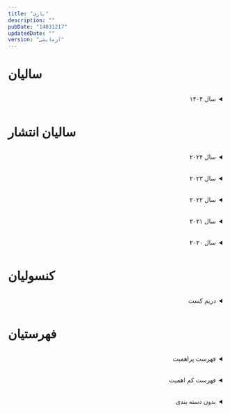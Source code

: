 ```yaml
---
title: "بازی"
description: ""
pubDate: "14031217"
updatedDate: ""
version: "آزمایشی"
---
```

<style>
    li{list-style:none;}
    details{
        border:1px solid var(--text);
        padding:.75rem .75rem;
        margin:.5rem auto;
        direction:ltr;
    }
    details summary{direction:rtl;}
    details h2{direction:rtl;text-align:center;}
    
    
    input[type="checkbox"] {
        appearance: none;
        -webkit-appearance: none;
        font-size: 2rem;
        padding: 0.25rem;
        border: 1px solid var(--text);
        border-radius: 0.25rem;
        margin-right:.5rem;
    }
    input[type="checkbox"]:checked {
        border-radius: 0.25rem;
        background:var(--text);
    }
</style>


# سالیان 

<details>
<summary>سال ۱۴۰۴</summary>

- [ ] Dreamcast | Skies of Arcadia
- [ ] PSX | Koudelka
- [ ] PS2 | ICO
- [ ] PS2 | Shadow of the Colossus
- [ ] Pathologic
- [ ] Pathologic 2
- [ ] PSX | Silent Hill
- [ ] PS2 | Silent Hill 2

</details>

# سالیان انتشار

<details>
<summary>سال ۲۰۲۴</summary>

## دوست
- [x] Core Keeper
- [x] Alone in the Dark
- [x] The Thaumaturge
- [x] Balatro
- [ ] Animal Well
- [ ] Mouthwashing
- [ ] Pacific Drive
- [ ] Yellow Taxi Goes Vroom
- [ ] Lorn's Lure
- [ ] Warhammer 40,000: Space Marine II
- [ ] Metaphor: ReFantazio
- [ ] Indika
- [ ] Arctic Eggs
- [ ] Tower of Mask
- [ ] Kingsvein
- [ ] Judero
- [ ] Ad Infernum
## نیمه دوست
- [x] Prince of Persia: The Lost Crown
- [ ] Webfishing
- [ ] Until Then
- [ ] Unicorn Overlord
- [ ] Solium Infernum
- [ ] Sonic X Shadow Generations
- [ ] Straftat
- [ ] Sand Land
- [ ] Psychopomp
- [ ] MiSide
- [ ] Threshold
- [ ] Skald: Against the Black Priory
- [ ] Felvidek
- [ ] Conscript
- [ ] Harold Halibut
- [ ] Another Code: Recollection
- [ ] The Big Catch: Tacklebox
- [ ] Slitterhead
- [ ] The Children of Clay
- [ ] Five Nights at Freddy's: Into the Pit
- [ ] The Dark Queen of Mortholme
- [ ] The Thing: Remastered
- [ ] Disillusion ST
- [ ] Grunn
- [ ] Elin
- [ ] Children of the Sun
- [ ] Another Crab's Treasure
- [ ] Tomb Raider I•II•III Remastered
- [ ] Shin Megami Tensei V: Vengeance
- [ ] Caves of Qud
- [ ] Dread Delusion
- [ ] 24 Killers
- [ ] Cassette Beasts
- [ ] Ugly
- [ ] Angel at Dusk
- [ ] Botany Manor
- [ ] 1000xResist
- [ ] No Case Should Remain Unsolved
- [ ] SUMMERHOUSE
- [ ] The Crimson Diamond
- [ ] Clock Tower: Rewind
- [ ] Fear the Spotlight
- [ ] Crow Country
- [ ] This is Not Your House
- [ ] Sorry We're Closed
- [ ] Cryptmaster
- [ ] Hollowbody
- [ ] Funeralopolis: Last Days
- [ ] Coven

</details>

<details>
<summary>سال ۲۰۲۳</summary>

## دوست
- [x] Jusant
- [x] The Invincible
- [x] Hi-Fi Rush
- [ ] Baldur's Gate 3
- [ ] Slay the Princess
- [ ] Armored Core VI: Fires of Rubicon
- [ ] Pseudoregalia
- [ ] Chants of Sennaar
- [ ] Ghost Trick: Phantom Detective
- [ ] Void Stranger
- [ ] System Shock
- [ ] World of Horror
- [ ] Amnesia: The Bunker
- [ ] Viewfinder
- [ ] Lunacid
- [ ] My House
- [ ] Trepang2
- [ ] Misericorde: Volume One
## نیمه دوست
- [ ] Pizza Tower
- [ ] Dead Space
- [ ] Dredge
- [ ] Dead Island 2
- [ ] RoboCop: Rogue City
- [ ] The Coffin of Andy and Leyley
- [ ] Star Ocean: The Second Story R
- [ ] Venba
- [ ] A Space for the Unbound
- [ ] Limbus Company
- [ ] Risk of Rain Returns
- [ ] Bomb Rush Cyberfunk
- [ ] Starfield
- [ ] Sea of Stars
- [ ] One Piece Odyssey
- [ ] Quasimorph
- [ ] Lake Haven: Chrysalis
- [ ] Corn Kidz 64
- [ ] Refind Self: The Personality Test Game
- [ ] Picayune Dreams
- [ ] Small Saga
- [ ] Q.u.q.
- [ ] TraumaCore Violence

</details>


<details>
<summary>سال ۲۰۲۲</summary>

## دوست
- [x] The Stanley Parable: Ultra Deluxe
- [x] Cult of the Lamb
- [ ] Babbdi
- [ ] Tactics Ogre: Reborn
- [ ] Faith: The Unholy Trinity
- [ ] Iron Lung
- [ ] Signalis
- [ ] Elden Ring
- [ ] Pentiment
- [ ] The Machine
## نیمه دوست
- [ ] Tunic
- [ ] How Fish Is Made
- [ ] Scorn
- [ ] Tinykin
- [ ] Norco
- [ ] Yomawari: Lost in the Dark
- [ ] Who's Lila?
- [ ] Super Kiwi 64
- [ ] PAPER ANGEL

</details>

<details>
<summary>سال ۲۰۲۱</summary>

## دوست
- [x] Tails Noir
- [ ] Disco Elysium: The Final Cut
- [ ] Inscryption
- [ ] Guilty Gear: Strive
- [ ] Alisa
- [ ] Demon Turf
## نیمه دوست
- [ ] In Sound Mind
- [ ] NEO: The World Ends with You
- [ ] Twelve Minutes
- [ ] Loop Hero
- [ ] Library of Ruina
- [ ] Tails of Iron
- [ ] Kid A Mnesia Exhibition
- [ ] Industria
- [ ] The Gunk
- [ ] Bad End Theater
- [ ] Critters for Sale
- [ ] Flesh, Blood, & Concrete

</details>

<details>
<summary>سال ۲۰۲۰</summary>

## دوست
- [x] Helltaker
- [x] Deep Rock Galactic
- [ ] Animal Crossing: New Horizons
- [ ] Omori
- [ ] Noita
- [ ] Factorio
## نیمه دوست
- [ ] Ultrakill
- [ ] Alba: A Wildlife Adventure
- [ ] Wasteland 3
- [ ] Umurangi Generation
- [ ] Post Void

</details>

# کنسولیان

<details>
<summary>دریم کست</summary>

- [ ] Skies of Arcadia
- [ ] Jet Grind Radio
- [ ] Blue Stinger
- [ ] Illbleed
- [ ] Shenmue
- [ ] Shenmue II

</details>

# فهرستیان

<details>
<summary>فهرست پراهمیت</summary>

## گروه ایکو | Team Ico
- [ ] PS2 | ICO
- [ ] PS2 | Shadow of the Colossus
## مسیر تالوسه | The Talos Principle
- [ ] Talos Principle
- [ ] The Talos Principle 2
## رانده شده | Outcast
- [ ] Outcast 1.1
- [ ] Outcast: A New Beginning
## سیبریا | Syberia
- [ ] Syberia
- [ ] Syberia 2
- [ ] Syberia 3
- [ ] Syberia: The World Before
## ولو | Valve
- [ ] Black Mesa
- [ ] Half-Life
- [ ] Half-Life 2
## سیان ورلدز | Cyan Worlds
- [ ] Obduction
- [ ] Myst
- [ ] Riven
## تیم وارپ | Warp
## (کنجی اینو | Kenji Ino)
- [ ]  Enemy Zero
- [ ]  D
- [ ]  D2
## قلب های سایه | Shadow Hearts
- [ ] PSX | Koudelka
- [ ] PS2 | Shadow Hearts
- [ ] PS2 | Shadow Hearts: Covenant
- [ ] PS2 | Shadow Hearts: From the New World
## تیم ایکو | Team Ico 
## (فومیتو یوعدا | Fumito Ueda)
- [ ] Ico
- [ ] Shadow of the Colossus
## پتولاجیک | Pathologic 
- [ ] Pathologic
- [ ] Pathologic 2
## تپه ساکت | Silent Hill
- [ ] PSX | Silent Hill
- [ ] PS2 | Silent Hill 2
- [ ] PS2 | Silent Hill 3
- [ ] PS2 | Silent Hill 4
- [ ] PC/XS | Silent Hill 2 Remake
## میراث کین | Legacy of Kain
- [ ] PSX | Blood Omen: Legacy of Kain
- [ ] PSX | Legacy of Kain: Soul Reaver
- [ ] PS2 | Legacy of Kain: Soul Reaver 2
- [ ] PS2 | Blood Omen 2: Legacy of Kain
- [ ] PS2 | Legacy of Kain: Defiance
- [ ] PC/PS4 | Legacy of Kain: Soul Reaver 1 & 2 Remastered
## پنزر دراگون | Panzer Dragoon
- [ ]  Panzer Dragoon
- [ ]  Panzer Dragoon 2
- [ ]  Panzer Dragoon Saga

</details>

<details>
<summary>فهرست کم اهمیت</summary>

## پرسونا | Persona
- [ ] Persona 3 Reload
- [ ] Persona 3 FES
- [ ] Persona 4 Golden
- [ ] Persona 5 Royal
## فرار غیر ممکن | Zero Escape
- [ ] Zero Escape: Zero Time Dilemma
- [ ] Zero Escape: Virtue's Last Reward
- [ ] Zero Escape: Nine Hours, Nine Persons, Nine Doors
## ترس و گرسنگی | Fear & Hunger
- [ ] Fear & Hunger
- [ ] Fear & Hunger 2: Termina
## کربی | Kirby
- [ ] Kirby and the Forgotten Land
## ماریو | Mario
- [ ] Shitwitch | Super Mario Bros. Wonder
- [ ] Shitwitch | Super Mario RPG

</details>

<details>
<summary>بدون دسته بندی</summary>

##
- [ ] Rain World


##
- [ ] The Legend of Zelda: Breath of the Wild
- [ ] The Legend of Zelda: Tears of the Kingdom
- [ ] NieR: Automata
- [ ] Metaphor: ReFantazio
- [ ] The Witcher 3: Wild Hunt
- [ ] Disco Elysium: The Final Cut
- [ ] Outer Wilds
- [ ] Portal
- [ ] Portal 2
- [ ] Inscryption
- [x] Stardew Valley
- [x] Minecraft: Java Edition
- [x] Terraria
- [ ] Hollow Knight
- [ ] Undertale
- [ ] Omori
- [ ] Fallout 3
- [ ] Fallout: New Vegas
- [ ] Fallout 4
- [ ] Dark Souls: Remastered
- [x] Alan Wake
- [x] Alan Wake II
- [ ] Mouthwashing
- [ ] Signalis
- [ ] Death Stranding
- [ ] Grand Theft Auto III
- [ ] Grand Theft Auto: Vice City
- [ ] Grand Theft Auto: San Andreas
- [ ] BioShock 1
- [ ] BioShock 2
- [ ] BioShock Infinite
- [ ] Hotline Miami
- [ ] Hotline Miami 2
- [ ] Metal Gear Solid 2: Sons of Liberty
- [ ] Metal Gear Solid 3: Snake Eater
- [ ] Metal Gear Solid V: The Phantom Pain
- [ ] Chrono Trigger
- [ ] Chrono Cross
- [ ] Tunic
- [ ] Animal Well
- [ ] Neon White
- [ ] EarthBound
- [ ] Dishonored
- [ ] Dishonored 2
- [ ] Prey
- [ ] Far Cry 3
- [ ] Assassin's Creed I
- [ ] Assassin's Creed II
- [ ] Assassin's Creed Brotherhood
- [ ] Assassin's Creed Revelations
- [ ] Assassin's Creed III
- [x] Cult of the Lamb
- [ ] Firewatch
- [ ] Blasphemous
- [ ] Blasphemous 2
- [ ] Psychonauts
- [ ] Return of the Obra Dinn
- [x] Subnautica
- [ ] 13 Sentinels: Aegis Rim
- [ ] SuperHot
- [x] Call of Duty: Modern Warfare 2
- [x] Call of Duty: Modern Warfare 3
- [ ] Dying Light
- [ ] A Short Hike
- [ ] Ori and the Blind Forest
- [ ] Ori and the Will of the Wisps
- [ ] Bomb Rush Cyberfunk
- [ ] Sonic X Shadow Generations
- [x] Risk of Rain 2
- [ ] Slay the Spire
- [ ] Guilty Gear: Strive
- [x] Watch Dogs
- [x] Watch Dogs 2
- [x] The Stanley Parable: Ultra Deluxe
- [ ] Milk Inside a Bag of Milk Inside a Bag of Milk
- [ ] Cocoon
- [ ] Danganronpa: Trigger Happy Havoc
- [ ] Danganronpa 2: Goodbye Despair
- [ ] Pentiment
- [ ] Night in the Woods
- [ ] Xenogears
- [ ] Outlast
- [ ] The Binding of Isaac
- [ ] The Binding of Isaac: Rebirth
- [ ] The Outer Worlds
- [ ] Deus Ex
- [ ] Soma
- [ ] The World Ends with You
- [ ] Nine Hours, Nine Persons, Nine Doors
- [ ] OneShot
- [ ] Fear & Hunger
- [ ] Spec Ops: The Line
- [ ] Shovel Knight
- [ ] Dragon's Dogma: Dark Arisen
- [ ] Ōkami
- [ ] Kingdom Come: Deliverance
- [ ] Kingdom Come: Deliverance II
- [ ] Live A Live
- [ ] Yume Nikki
- [ ] Citizen Sleeper
- [ ] Superliminal
- [ ] Slay the Princess
- [ ] Octopath Traveler
- [ ] Another Crab's Treasure
- [ ] Pseudoregalia
- [x] No Man's Sky
- [ ] To the Moon
- [ ] The Messenger
- [ ] Darkest Dungeon
- [ ] Metro 2033
- [ ] Metro: Last Light
- [ ] Metro Exodus
- [ ] Cruelty Squad
- [ ] Psycho Patrol R
- [ ] Chants of Sennaar
- [x] Jusant
- [ ] The Witness
- [x] Sleeping Dogs
- [ ] Saints Row 2
- [x] Saints Row: The Third
- [x] Saints Row IV
- [x] Saints Row: Gat Out of Hell
- [ ] Lisa: The Painful
- [ ] MiSide
- [ ] Webfishing
- [ ] Scorn
- [ ] Cave Story
- [ ] Middle-earth: Shadow of Mordor
- [ ] Middle-earth: Shadow of War
- [ ] S.T.A.L.K.E.R.: Shadow of Chernobyl
- [ ] Catherine: Full Body
- [ ] Steins;Gate
- [ ] 

</details>
